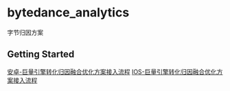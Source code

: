 # bytedance_analytics

字节归因方案

## Getting Started

[安卓-巨量引擎转化归因融合优化方案接入流程](https://bytedance.larkoffice.com/docx/XV0HdbdAGoPByRxAR10cGAGrnKf)
[IOS-巨量引擎转化归因融合优化方案接入流程](https://bytedance.larkoffice.com/docx/AwasdI0KroSD6GxfDSrcd13Bn6b)

